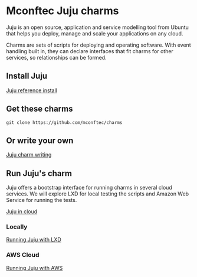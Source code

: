 # Mconftec Juju charms

Juju is an open source, application and service modelling tool from Ubuntu that
helps you deploy, manage and scale your applications on any cloud.

Charms are sets of scripts for deploying and operating software. With event
handling built in, they can declare interfaces that fit charms for other
services, so relationships can be formed.

## Install Juju

[Juju reference install](https://docs.jujucharms.com/2.3/en/reference-install)

## Get these charms

```shell
git clone https://github.com/mconftec/charms
```

## Or write your own

[Juju charm writing](https://docs.jujucharms.com/2.3/en/authors-charm-writing)

## Run Juju's charm

Juju offers a bootstrap interface for running charms in several cloud services.
We will explore LXD for local testing the scripts and Amazon Web Service
for running the tests.

[Juju in cloud](https://docs.jujucharms.com/2.3/en/clouds)

### Locally

[Running Juju with LXD](https://docs.jujucharms.com/2.3/en/clouds-LXD)

### AWS Cloud

[Running Juju with AWS](https://docs.jujucharms.com/2.3/en/help-aws)
